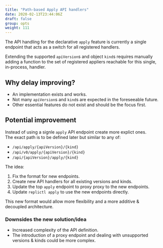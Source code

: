 ```yaml
---
title: "Path-based Apply API handlers"
date: 2020-02-13T23:44:06Z
draft: false
group: opts
weight: 111
---
```



The API handling for the declarative `apply` feature is currently a single endpoint
that acts as a switch for all registered handlers.

Extending the supported `apiVersion`s and object `kind`s requires manually adding a function
to the set of registered appliers reachable for this single, in-process, handler.


## Why delay improving?
  * An implementation exists and works.
  * Not many `apiVersion`s and `kind`s are expected in the foreseeable future.
  * Other essential features do not exist and should be the focus first.


## Potential improvement
Instead of using a signle `apply` API endpoint create more explict ones.  
The exact path is to be defined later but similar to any of:

  * `/api/apply/{apiVersion}/{kind}`
  * `/api/v0/apply/{apiVersion}/{kind}`
  * `/api/{apiVersion}/apply/{kind}`

The idea:
  1. Fix the format for new endpoints.
  2. Create new API handlers for all existing versions and kinds.
  3. Update the top `apply` endpoint to proxy proxy to the new endpoints.
  4. Update `replictl apply` to use the new endpoints directly.

This new format would allow more flexibility and a more additive & decoupled architecture.


### Downsides the new solution/idea
  * Increased complexity of the API definition.
  * The introduction of a proxy endpoint and dealing with unsupported versions & kinds could be more complex.
